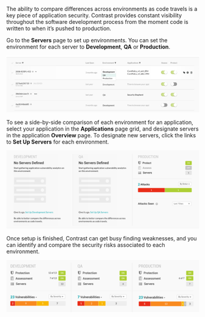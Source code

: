 <!--
title: "Set Up Environments"
description: "Overview of setting up environments"
tags: "user applications environment setup quick start guide"
-->

The ability to compare differences across environments as code travels is a key piece of application security. Contrast provides constant visibility throughout the software development process from the moment code is written to when it’s pushed to production.

Go to the **Servers** page to set up environments. You can set the environment for each server to **Development**, **QA** or **Production**. 

<a href="assets/images/Server-environments.png" rel="lightbox" title="Change server environments in the Servers grid"><img class="thumbnail" src="assets/images/Server-environments.png"/></a>

To see a side-by-side comparison of each environment for an application, select your application in the **Applications** page grid, and designate servers in the application **Overview** page. To designate new servers, click the links to **Set Up Servers** for each environment. <!-- In the **Servers** page... --> <!-- How? --> 

<a href="assets/images/No-servers-defined.png" rel="lightbox" title="Designate servers for an application"><img class="thumbnail" src="assets/images/No-servers-defined.png"/></a>

Once setup is finished, Contrast can get busy finding weaknesses, and you can identify and compare the security risks associated to each environment.

<a href="assets/images/Application_Environment.png" rel="lightbox" title="Application Environments"><img class="thumbnail" src="assets/images/Application_Environment.png"/></a>